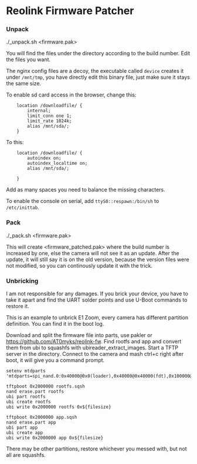 # Reolink Firmware Patcher

### Unpack

./_unpack.sh <firmware.pak>

You will find the files under the directory according to the build number. Edit the files you want. 

The nginx config files are a decoy, the executable called `device` creates it under `/mnt/tmp`, you have directly edit this binary file, just make sure it stays the same size.

To enable sd card access in the browser, change this:

        location /downloadfile/ {
            internal;
            limit_conn one 1;
            limit_rate 1024k;
            alias /mnt/sda/;
        }

To this:

        location /downloadfile/ {
            autoindex on;
            autoindex_localtime on;
            alias /mnt/sda/;
                                       
        }

Add as many spaces you need to balance the missing characters.

To enable the console on serial, add `ttyS0::respawn:/bin/sh` to `/etc/inittab`.

### Pack

./_pack.sh <firmware.pak>

This will create <firmware_patched.pak> where the build number is increased by one, else the camera will not see it as an update. After the update, it will still say it is on the old version, because the version files were not modified, so you can continously update it with the trick.

### Unbricking

I am not responsible for any damages. If you brick your device, you have to take it apart and find the UART solder points and use U-Boot commands to restore it.

This is an example to unbrick E1 Zoom, every camera has different partition definition. You can find it in the boot log.

Download and split the firmware file into parts, use pakler or https://github.com/AT0myks/reolink-fw. 
Find rootfs and app and convert them from ubi to squashfs with ubireader_extract_images. 
Start a TFTP server in the directory.
Connect to the camera and mash ctrl+c right after boot, it will give you a command prompt.


    setenv mtdparts 'mtdparts=spi_nand.0:0x40000@0x0(loader),0x40000@0x40000(fdt),0x100000@0x80000(uboot),0x400000@0x180000(kernel),0xf00000@0x580000(rootfs),0xb00000@0x1480000(app),0x800000@0x1f80000(para),0x80000@0x2380000(sp),0x80000@0x2400000(ext_para),0x1b80000@0x2480000(download)'

    tftpboot 0x2000000 rootfs.sqsh
    nand erase.part rootfs
    ubi part rootfs
    ubi create rootfs
    ubi write 0x2000000 rootfs 0x${filesize}

    tftpboot 0x2000000 app.sqsh
    nand erase.part app
    ubi part app
    ubi create app
    ubi write 0x2000000 app 0x${filesize}

There may be other partitions, restore whichever you messed with, but not all are squashfs.



